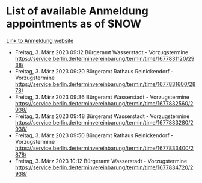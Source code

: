 # List of available Anmeldung appointments as of $NOW
[Link to Anmeldung website](https://service.berlin.de/terminvereinbarung/termin/tag.php?termin=1&anliegen[]=120686&dienstleisterlist=122210,122217,327316,122219,327312,122227,327314,122231,327346,122243,327348,122254,122252,329742,122260,329745,122262,329748,122271,327278,122273,327274,122277,327276,330436,122280,327294,122282,327290,122284,327292,122291,327270,122285,327266,122286,327264,122296,327268,150230,329760,122297,327286,122294,327284,122312,329763,122314,329775,122304,327330,122311,327334,122309,327332,317869,122281,327352,122279,329772,122283,122276,327324,122274,327326,122267,329766,122246,327318,122251,327320,122257,327322,122208,327298,122226,327300&herkunft=http%3A%2F%2Fservice.berlin.de%2Fdienstleistung%2F120686%2F)
- Freitag, 3. März 2023 09:12 Bürgeramt Wasserstadt - Vorzugstermine https://service.berlin.de/terminvereinbarung/termin/time/1677831120/2938/
- Freitag, 3. März 2023 09:20 Bürgeramt Rathaus Reinickendorf - Vorzugstermine https://service.berlin.de/terminvereinbarung/termin/time/1677831600/2878/
- Freitag, 3. März 2023 09:36 Bürgeramt Wasserstadt - Vorzugstermine https://service.berlin.de/terminvereinbarung/termin/time/1677832560/2938/
- Freitag, 3. März 2023 09:48 Bürgeramt Wasserstadt - Vorzugstermine https://service.berlin.de/terminvereinbarung/termin/time/1677833280/2938/
- Freitag, 3. März 2023 09:50 Bürgeramt Rathaus Reinickendorf - Vorzugstermine https://service.berlin.de/terminvereinbarung/termin/time/1677833400/2878/
- Freitag, 3. März 2023 10:12 Bürgeramt Wasserstadt - Vorzugstermine https://service.berlin.de/terminvereinbarung/termin/time/1677834720/2938/
